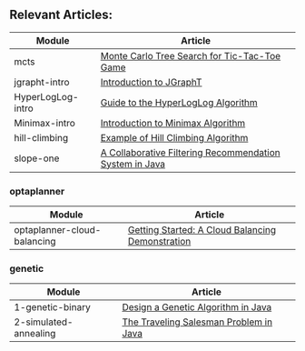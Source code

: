 ## Relevant Articles: 

Module | Article
--|--
mcts | [Monte Carlo Tree Search for Tic-Tac-Toe Game](https://www.baeldung.com/java-monte-carlo-tree-search)
jgrapht-intro | [Introduction to JGraphT](https://www.baeldung.com/jgrapht)
HyperLogLog-intro | [Guide to the HyperLogLog Algorithm](https://www.baeldung.com/java-hyperloglog)
Minimax-intro | [Introduction to Minimax Algorithm](https://www.baeldung.com/java-minimax-algorithm)
hill-climbing | [Example of Hill Climbing Algorithm](https://www.baeldung.com/java-hill-climbing-algorithm)
slope-one | [A Collaborative Filtering Recommendation System in Java](https://www.baeldung.com/java-collaborative-filtering-recommendations)


### optaplanner

Module | Article
--|--
optaplanner-cloud-balancing | [Getting Started: A Cloud Balancing Demonstration](https://docs.optaplanner.org/7.30.0.Final/optaplanner-docs/html_single/index.html#quickStart)


### genetic

Module | Article
--|--
1-genetic-binary | [Design a Genetic Algorithm in Java](https://www.baeldung.com/java-genetic-algorithm)
2-simulated-annealing | [The Traveling Salesman Problem in Java](https://www.baeldung.com/java-simulated-annealing-for-traveling-salesman)